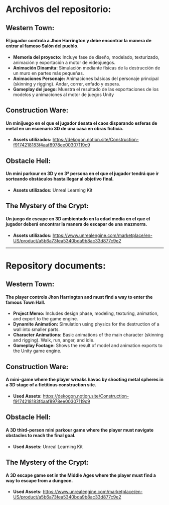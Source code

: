 # Archivos del repositorio:
## **Western Town:**
  #### El jugador controla a Jhon Harrington y debe encontrar la manera de entrar al famoso Salón del pueblo.

  - **Memoria del proyecto:** Incluye fase de diseño, modelado, texturizado, animación y exportación a motor de videojuegos.
  - **Animación Dinamita:** Simulación mediante físicas de la destrucción de un muro en partes más pequeñas.
  - **Animaciones Personaje:** Animaciones básicas del personaje principal (skinning y rigging). Andar, correr, enfado y espera.
  - **Gameplay del juego:** Muestra el resultado de las exportaciones de los modelos y animaciones al motor de juegos Unity


    
## **Construction Ware:**
  #### Un minijuego en el que el jugador desata el caos disparando esferas de metal en un escenario 3D de una casa en obras ficticia.
  
  - **Assets utilizados:** https://dekogon.notion.site/Construction-f9174218183f4aaf8978ee00307119c9



## **Obstacle Hell:**
  #### Un mini parkour en 3D y en 3ª persona en el que el jugador tendrá que ir sorteando obstáculos hasta llegar al objetivo final.
  
  - **Assets utilizados:** Unreal Learning Kit



## **The Mystery of the Crypt:**
  #### Un juego de escape en 3D ambientado en la edad media en el que el jugador deberá encontrar la manera de escapar de una mazmorra.
  
  - **Assets utilizados:** https://www.unrealengine.com/marketplace/en-US/product/a5b6a73fea5340bda9b8ac33d877c9e2



--------------------------------------------------------------------------------



# Repository documents:

## **Western Town:**
  #### The player controls Jhon Harrington and must find a way to enter the famous Town Hall.
  
  - **Project Memo:** Includes design phase, modeling, texturing, animation, and export to the game engine.
  - **Dynamite Animation:** Simulation using physics for the destruction of a wall into smaller parts.
  - **Character Animations:** Basic animations of the main character (skinning and rigging). Walk, run, anger, and idle.
  - **Gameplay Footage:** Shows the result of model and animation exports to the Unity game engine.



## **Construction Ware:**
   #### A mini-game where the player wreaks havoc by shooting metal spheres in a 3D stage of a fictitious construction site.
  - **Used Assets:** https://dekogon.notion.site/Construction-f9174218183f4aaf8978ee00307119c9



## **Obstacle Hell:**
   #### A 3D third-person mini parkour game where the player must navigate obstacles to reach the final goal.
  - **Used Assets:** Unreal Learning Kit



## **The Mystery of the Crypt:**
   #### A 3D escape game set in the Middle Ages where the player must find a way to escape from a dungeon.
  - **Used Assets:** https://www.unrealengine.com/marketplace/en-US/product/a5b6a73fea5340bda9b8ac33d877c9e2


